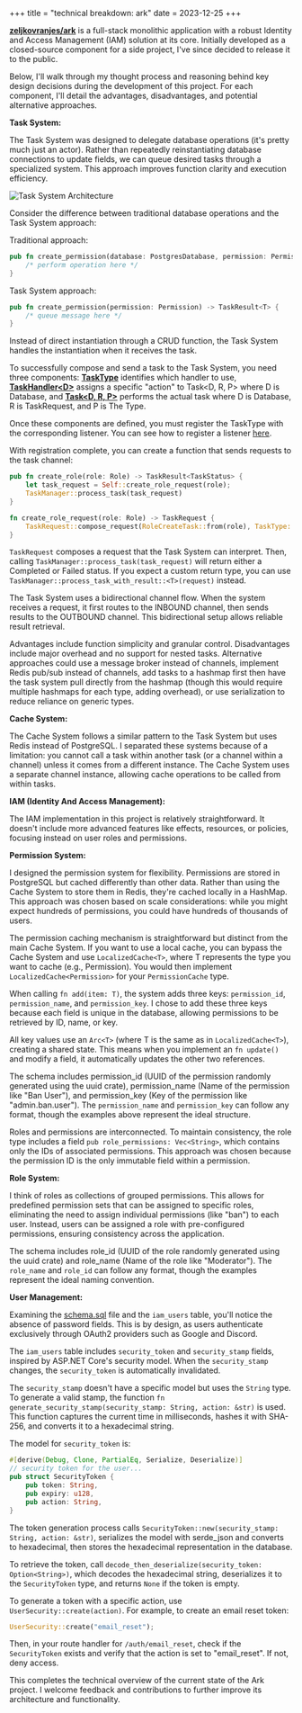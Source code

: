 +++
title = "technical breakdown: ark"
date = 2023-12-25
+++

[**zeljkovranjes/ark**](https://github.com/zeljkovranjes/ark) is a full-stack monolithic application with a robust Identity and Access Management (IAM) solution at its core. Initially developed as a closed-source component for a side project, I've since decided to release it to the public.

Below, I'll walk through my thought process and reasoning behind key design decisions during the development of this project. For each component, I'll detail the advantages, disadvantages, and potential alternative approaches.

**Task System:**

The Task System was designed to delegate database operations (it's pretty much just an actor). Rather than repeatedly reinstantiating database connections to update fields, we can queue desired tasks through a specialized system. This approach improves function clarity and execution efficiency.

![Task System Architecture](https://substackcdn.com/image/fetch/w_1456,c_limit,f_auto,q_auto:good,fl_progressive:steep/https%3A%2F%2Fsubstack-post-media.s3.amazonaws.com%2Fpublic%2Fimages%2Fe7391452-e63c-4bf5-995b-1c62aa48c8aa_676x316.png)

Consider the difference between traditional database operations and the Task System approach:

Traditional approach:

```rust
pub fn create_permission(database: PostgresDatabase, permission: Permission) -> Result<T> {
    /* perform operation here */
}
```

Task System approach:

```rust
pub fn create_permission(permission: Permission) -> TaskResult<T> {
    /* queue message here */
}
```

Instead of direct instantiation through a CRUD function, the Task System handles the instantiation when it receives the task.

To successfully compose and send a task to the Task System, you need three components: [**TaskType**](https://github.com/notpointless/ark/blob/afcea9414389ddc29ce34fa782ac4e96fb990cc3/src/app/service/task/message.rs#L27) identifies which handler to use, [**TaskHandler\<D\>**](https://github.com/notpointless/ark/blob/afcea9414389ddc29ce34fa782ac4e96fb990cc3/src/app/platform/iam/role/task.rs#L22) assigns a specific "action" to Task\<D, R, P\> where D is Database, and [**Task\<D, R, P\>**](https://github.com/notpointless/ark/blob/afcea9414389ddc29ce34fa782ac4e96fb990cc3/src/app/platform/iam/role/task.rs#L189) performs the actual task where D is Database, R is TaskRequest, and P is The Type.

Once these components are defined, you must register the TaskType with the corresponding listener. You can see how to register a listener [here](https://github.com/notpointless/ark/blob/afcea9414389ddc29ce34fa782ac4e96fb990cc3/src/app/service/task/manager.rs#L174).

With registration complete, you can create a function that sends requests to the task channel:

```rust
pub fn create_role(role: Role) -> TaskResult<TaskStatus> {
    let task_request = Self::create_role_request(role);
    TaskManager::process_task(task_request)
}

fn create_role_request(role: Role) -> TaskRequest {
    TaskRequest::compose_request(RoleCreateTask::from(role), TaskType::Role, "role_create")
}
```

`TaskRequest` composes a request that the Task System can interpret. Then, calling `TaskManager::process_task(task_request)` will return either a Completed or Failed status. If you expect a custom return type, you can use `TaskManager::process_task_with_result::<T>(request)` instead.

The Task System uses a bidirectional channel flow. When the system receives a request, it first routes to the INBOUND channel, then sends results to the OUTBOUND channel. This bidirectional setup allows reliable result retrieval.

Advantages include function simplicity and granular control. Disadvantages include major overhead and no support for nested tasks. Alternative approaches could use a message broker instead of channels, implement Redis pub/sub instead of channels, add tasks to a hashmap first then have the task system pull directly from the hashmap (though this would require multiple hashmaps for each type, adding overhead), or use serialization to reduce reliance on generic types.

**Cache System:**

The Cache System follows a similar pattern to the Task System but uses Redis instead of PostgreSQL. I separated these systems because of a limitation: you cannot call a task within another task (or a channel within a channel) unless it comes from a different instance. The Cache System uses a separate channel instance, allowing cache operations to be called from within tasks.

**IAM (Identity And Access Management):**

The IAM implementation in this project is relatively straightforward. It doesn't include more advanced features like effects, resources, or policies, focusing instead on user roles and permissions.

**Permission System:**

I designed the permission system for flexibility. Permissions are stored in PostgreSQL but cached differently than other data. Rather than using the Cache System to store them in Redis, they're cached locally in a HashMap. This approach was chosen based on scale considerations: while you might expect hundreds of permissions, you could have hundreds of thousands of users.

The permission caching mechanism is straightforward but distinct from the main Cache System. If you want to use a local cache, you can bypass the Cache System and use `LocalizedCache<T>`, where T represents the type you want to cache (e.g., Permission). You would then implement `LocalizedCache<Permission>` for your `PermissionCache` type.

When calling `fn add(item: T)`, the system adds three keys: `permission_id`, `permission_name`, and `permission_key`. I chose to add these three keys because each field is unique in the database, allowing permissions to be retrieved by ID, name, or key.

All key values use an `Arc<T>` (where T is the same as in `LocalizedCache<T>`), creating a shared state. This means when you implement an `fn update()` and modify a field, it automatically updates the other two references.

The schema includes permission_id (UUID of the permission randomly generated using the uuid crate), permission_name (Name of the permission like "Ban User"), and permission_key (Key of the permission like "admin.ban.user"). The `permission_name` and `permission_key` can follow any format, though the examples above represent the ideal structure.

Roles and permissions are interconnected. To maintain consistency, the role type includes a field `pub role_permissions: Vec<String>`, which contains only the IDs of associated permissions. This approach was chosen because the permission ID is the only immutable field within a permission.

**Role System:**

I think of roles as collections of grouped permissions. This allows for predefined permission sets that can be assigned to specific roles, eliminating the need to assign individual permissions (like "ban") to each user. Instead, users can be assigned a role with pre-configured permissions, ensuring consistency across the application.

The schema includes role_id (UUID of the role randomly generated using the uuid crate) and role_name (Name of the role like "Moderator"). The `role_name` and `role_id` can follow any format, though the examples represent the ideal naming convention.

**User Management:**

Examining the [schema.sql](https://github.com/notpointless/ark/blob/main/schema.sql) file and the `iam_users` table, you'll notice the absence of password fields. This is by design, as users authenticate exclusively through OAuth2 providers such as Google and Discord.

The `iam_users` table includes `security_token` and `security_stamp` fields, inspired by ASP.NET Core's security model. When the `security_stamp` changes, the `security_token` is automatically invalidated.

The `security_stamp` doesn't have a specific model but uses the `String` type. To generate a valid stamp, the function `fn generate_security_stamp(security_stamp: String, action: &str)` is used. This function captures the current time in milliseconds, hashes it with SHA-256, and converts it to a hexadecimal string.

The model for `security_token` is:

```rust
#[derive(Debug, Clone, PartialEq, Serialize, Deserialize)]
// security token for the user...
pub struct SecurityToken {
    pub token: String,
    pub expiry: u128,
    pub action: String,
}
```

The token generation process calls `SecurityToken::new(security_stamp: String, action: &str)`, serializes the model with serde_json and converts to hexadecimal, then stores the hexadecimal representation in the database.

To retrieve the token, call `decode_then_deserialize(security_token: Option<String>)`, which decodes the hexadecimal string, deserializes it to the `SecurityToken` type, and returns `None` if the token is empty.

To generate a token with a specific action, use `UserSecurity::create(action)`. For example, to create an email reset token:

```rust
UserSecurity::create("email_reset");
```

Then, in your route handler for `/auth/email_reset`, check if the `SecurityToken` exists and verify that the action is set to "email_reset". If not, deny access.

This completes the technical overview of the current state of the Ark project. I welcome feedback and contributions to further improve its architecture and functionality.
